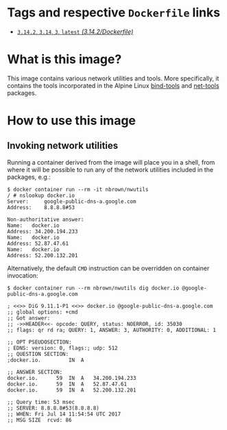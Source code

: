 # Tags and respective `Dockerfile` links

- [`3.14.2`, `3.14`, `3`, `latest` *(3.14.2/Dockerfile)*](https://github.com/nbrownuk/docker-nwutils/blob/master/Dockerfile)

# What is this image?

This image contains various network utilities and tools. More specifically, it contains the tools incorporated in the Alpine Linux [bind-tools](https://pkgs.alpinelinux.org/contents?branch=edge&name=bind-tools&arch=x86_64&repo=main) and [net-tools](https://pkgs.alpinelinux.org/contents?branch=v3.6&name=net-tools&arch=x86_64&repo=main) packages.

# How to use this image

## Invoking network utilities

Running a container derived from the image will place you in a shell, from where it will be possible to run any of the network utilities included in the packages, e.g.:

```
$ docker container run --rm -it nbrown/nwutils
/ # nslookup docker.io
Server:		google-public-dns-a.google.com
Address:	8.8.8.8#53

Non-authoritative answer:
Name:	docker.io
Address: 34.200.194.233
Name:	docker.io
Address: 52.87.47.61
Name:	docker.io
Address: 52.200.132.201
```

Alternatively, the default `CMD` instruction can be overridden on container invocation:

```
$ docker container run --rm nbrown/nwutils dig docker.io @google-public-dns-a.google.com

; <<>> DiG 9.11.1-P1 <<>> docker.io @google-public-dns-a.google.com
;; global options: +cmd
;; Got answer:
;; ->>HEADER<<- opcode: QUERY, status: NOERROR, id: 35030
;; flags: qr rd ra; QUERY: 1, ANSWER: 3, AUTHORITY: 0, ADDITIONAL: 1

;; OPT PSEUDOSECTION:
; EDNS: version: 0, flags:; udp: 512
;; QUESTION SECTION:
;docker.io.			IN	A

;; ANSWER SECTION:
docker.io.		59	IN	A	34.200.194.233
docker.io.		59	IN	A	52.87.47.61
docker.io.		59	IN	A	52.200.132.201

;; Query time: 53 msec
;; SERVER: 8.8.8.8#53(8.8.8.8)
;; WHEN: Fri Jul 14 11:54:54 UTC 2017
;; MSG SIZE  rcvd: 86
```
